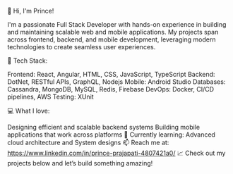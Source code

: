 👋 Hi, I'm Prince!

I'm a passionate Full Stack Developer with hands-on experience in building and maintaining scalable web and mobile applications. My projects span across frontend, backend, and mobile development, leveraging modern technologies to create seamless user experiences.

🔧 Tech Stack:

Frontend: React, Angular, HTML, CSS, JavaScript, TypeScript
Backend: DotNet, RESTful APIs, GraphQL, Nodejs
Mobile: Android Studio
Databases: Cassandra, MongoDB, MySQL, Redis, Firebase
DevOps: Docker, CI/CD pipelines, AWS
Testing: XUnit

💻 What I love:

Designing efficient and scalable backend systems
Building mobile applications that work across platforms
🌱 Currently learning: Advanced cloud architecture and System designs
📫 Reach me at: https://www.linkedin.com/in/prince-prajapati-4807421a0/
📈 Check out my projects below and let’s build something amazing!
